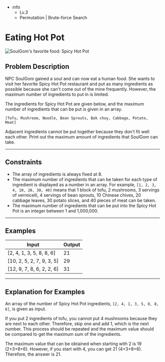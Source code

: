 - info
    - Lv.3
    - Permutation | Brute-force Search

# Eating Hot Pot
![SoulGom's favorite food: Spicy Hot Pot](./12_1.webp)

## Problem Description
NPC SoulGom gained a soul and can now eat a human food. She wants to visit her favorite Spicy Hot Pot restaurant and put as many ingredients as possible because she can't come out of the mine frequently. However, the maximum number of ingredients to put in is limited.

The ingredients for Spicy Hot Pot are given below, and the maximum number of ingredients that can be put is given in an array.

```text
[Tofu, Mushroom, Noodle, Bean Sprouts, Bok choy, Cabbage, Potato, Meat]
```

Adjacent ingredients cannot be put together because they don't fit well each other. Print out the maximum amount of ingredients that SoulGom can take.

---

## Constraints

 - The array of ingredients is always fixed at 8. 
 - The maximum number of ingredients that can be taken for each type of ingredient is displayed as a number in an array. For example, `[1, 2, 3, 4, 10, 20, 30, 40]` means that 1 block of tofu, 2 mushrooms, 3 servings of vermicelli, 4 servings of bean sprouts, 10 Chinese chives, 20 cabbage leaves, 30 potato slices, and 40 pieces of meat can be taken. 
 - The maximum number of ingredients that can be put into the Spicy Hot Pot is an integer between 1 and 1,000,000.

---

## Examples

| Input | Output |
| --- | --- |
| [2, 4, 1, 3, 5, 8, 8, 6] | 21 |
| [10, 2, 5, 2, 7, 9, 3, 5] | 29 |
| [12, 9, 7, 8, 6, 2, 2, 6] | 31 |

---

## Explanation for Examples

An array of the number of Spicy Hot Pot ingredients, `[2, 4, 1, 3, 5, 8, 8, 6]`, is given as input.

If you put 2 ingredients of tofu, you cannot put 4 mushrooms because they are next to each other. Therefore, skip one and add 1, which is the next number. This process should be repeated and the maximum value should be compared to get the maximum sum of the ingredients.

The maximum value that can be obtained when starting with 2 is 19 (2+3+8+6). However, if you start with 4, you can get 21 (4+3+8+6). Therefore, the answer is 21.